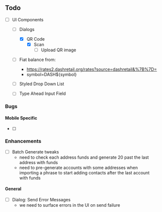 ## Todo
- [ ] UI Components
  - [ ] Dialogs
    - [x] QR Code
      - [x] Scan
        - [ ] Upload QR image
  - [ ] Fiat balance from:
    - https://rates2.dashretail.org/rates?source=dashretail&%7B%7D=
    - symbol=DASH${symbol}
  - [ ] Styled Drop Down List
  - [ ] Type Ahead Input Field


### Bugs
#### Mobile Specific
- [ ]

### Enhancements
- [ ] Batch Generate tweaks
  - need to check each address funds and generate 20 past the last address with funds
  - need to pre-generate accounts with some addresses when importing a phrase to start adding contacts after the last account with funds

#### General
- [ ] Dialog: Send Error Messages
  - we need to surface errors in the UI on send failure
